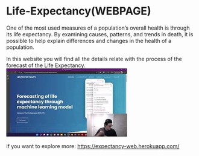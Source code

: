 # Life-Expectancy(WEBPAGE)
One of the most used measures of a population’s overall health is through its life expectancy.  By examining causes, patterns, and trends in death, it is possible to help explain differences and changes in the health of a population. 

In this website you will find all the details relate with the process of the forecast of the Life Expectancy.
[![Lets do it!](https://github.com/NEXTSLIM/Life-Expectancy-Web/blob/main/static/img/mq2.jpg)](https://www.youtube.com/watch?v=JZ9iH2VVPj8)


if you want to explore more: https://expectancy-web.herokuapp.com/
